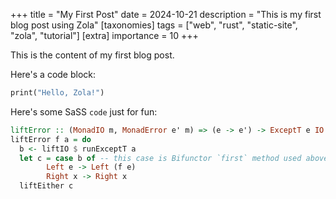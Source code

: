 +++
title = "My First Post"
date = 2024-10-21
description = "This is my first blog post using Zola"
[taxonomies]
tags = ["web", "rust", "static-site", "zola", "tutorial"]
[extra]
importance = 10
+++

This is the content of my first blog post.

Here's a code block:

```rust
print("Hello, Zola!")
```

Here's some SaSS `code` just for fun:
```haskell
liftError :: (MonadIO m, MonadError e' m) => (e -> e') -> ExceptT e IO a -> m a
liftError f a = do
  b <- liftIO $ runExceptT a
  let c = case b of -- this case is Bifunctor `first` method used above
        Left e -> Left (f e)
        Right x -> Right x
  liftEither c
```
